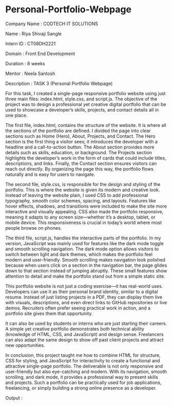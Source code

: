 # Personal-Portfolio-Webpage

Company Name : CODTECH IT SOLUTIONS

Name : Riya Shivaji Sangle

Intern ID : CT08DH2221

Domain : Front End Development

Duration : 8 weeks

Mentor : Neela Santosh

Description : TASK 3 (Personal Portfolio Webpage)

For this task, I created a single-page responsive portfolio website using just three main files: index.html, style.css, and script.js. The objective of the project was to design a professional yet creative digital portfolio that can be used to showcase a developer’s skills, projects, and contact details all in one place.

The first file, index.html, contains the structure of the website. It is where all the sections of the portfolio are defined. I divided the page into clear sections such as Home (Hero), About, Projects, and Contact. The Hero section is the first thing a visitor sees; it introduces the developer with a headline and a call-to-action button. The About section provides more details such as skills, education, or background. The Projects section highlights the developer’s work in the form of cards that could include titles, descriptions, and links. Finally, the Contact section ensures visitors can reach out directly. By organizing the page this way, the portfolio flows naturally and is easy for users to navigate.

The second file, style.css, is responsible for the design and styling of the portfolio. This is where the website is given its modern and creative look. Instead of leaving the website plain, I used CSS to add professional typography, smooth color schemes, spacing, and layouts. Features like hover effects, shadows, and transitions were included to make the site more interactive and visually appealing. CSS also made the portfolio responsive, meaning it adapts to any screen size—whether it’s a desktop, tablet, or mobile device. This responsiveness is crucial in today’s world where most people browse on phones.

The third file, script.js, handles the interactive parts of the portfolio. In my version, JavaScript was mainly used for features like the dark mode toggle and smooth scrolling navigation. The dark mode option allows visitors to switch between light and dark themes, which makes the portfolio feel modern and user-friendly. Smooth scrolling makes navigation look polished because when users click on a section in the navigation bar, the page glides down to that section instead of jumping abruptly. These small features show attention to detail and make the portfolio stand out from a simple static site.

This portfolio website is not just a coding exercise—it has real-world uses. Developers can use it as their personal brand identity, similar to a digital resume. Instead of just listing projects in a PDF, they can display them live with visuals, descriptions, and even direct links to GitHub repositories or live demos. Recruiters often prefer seeing practical work in action, and a portfolio site gives them that opportunity.

It can also be used by students or interns who are just starting their careers. A simple yet creative portfolio demonstrates both technical ability (knowledge of HTML, CSS, and JavaScript) and design sense. Freelancers can also adapt the same design to show off past client projects and attract new opportunities.

In conclusion, this project taught me how to combine HTML for structure, CSS for styling, and JavaScript for interactivity to create a functional and attractive single-page portfolio. The deliverable is not only responsive and user-friendly but also eye-catching and modern. With its navigation, smooth scrolling, and dark mode, it provides a professional way to present skills and projects. Such a portfolio can be practically used for job applications, freelancing, or simply building a strong online presence as a developer.

Output :



